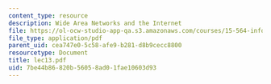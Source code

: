 ```yaml
---
content_type: resource
description: Wide Area Networks and the Internet
file: https://ol-ocw-studio-app-qa.s3.amazonaws.com/courses/15-564-information-technology-i-spring-2003/7be44b86820b56058ad01fae10603d93_lec13.pdf
file_type: application/pdf
parent_uid: cea747e0-5c58-afe9-b281-d8b9cecc8800
resourcetype: Document
title: lec13.pdf
uid: 7be44b86-820b-5605-8ad0-1fae10603d93
---
```

